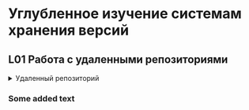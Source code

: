 # Углубленное изучение системам хранения версий
## L01 Работа с удаленными репозиториями  

<details>
<summary>Удаленный репозиторий</summary>

<p> <a href=" https://github.com/zzergAtStage/git-advanced-new.git" title="Git advanced"> git-advanced-new </a></p>
</details>

### Some added text